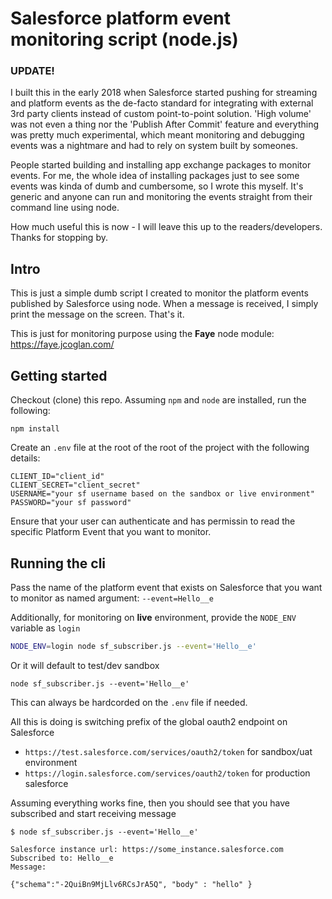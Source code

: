 # Salesforce platform event monitoring script (node.js)

### UPDATE!

I built this in the early 2018 when Salesforce started pushing for streaming and platform events as the de-facto standard for integrating with external 3rd party clients instead of custom point-to-point solution. 'High volume' was not even a thing nor the 'Publish After Commit' feature and everything was pretty much experimental, which meant monitoring and debugging events was a nightmare and had to rely on system built by someones.

People started building and installing app exchange packages to monitor events. For me, the whole idea of installing packages just to see some events was kinda of dumb and cumbersome, so I wrote this myself. It's generic and anyone can run and monitoring the events straight from their command line using node.

How much useful this is now - I will leave this up to the readers/developers. Thanks for stopping by.

## Intro

This is just a simple dumb script I created to monitor the platform events published by Salesforce using node. When a message is received, I simply print the message on the screen. That's it.

This is just for monitoring purpose using the **Faye** node module: https://faye.jcoglan.com/

## Getting started

Checkout (clone) this repo. Assuming `npm` and `node` are installed, run the following:
```
npm install
```

Create an `.env` file at the root of the root of the project with the following details:

```.env
CLIENT_ID="client_id"
CLIENT_SECRET="client_secret"
USERNAME="your sf username based on the sandbox or live environment"
PASSWORD="your sf password"
```

Ensure that your user can authenticate and has permissin to read the specific Platform Event that you want to monitor.

## Running the cli

Pass the name of the platform event that exists on Salesforce that you want to monitor as named argument:
`--event=Hello__e`

Additionally, for monitoring on **live** environment, provide the `NODE_ENV` variable as `login`
```.sh
NODE_ENV=login node sf_subscriber.js --event='Hello__e'
```

Or it will default to test/dev sandbox
```
node sf_subscriber.js --event='Hello__e'
```

This can always be hardcorded on the `.env` file if needed.

All this is doing is switching prefix of the global oauth2 endpoint on Salesforce
* `https://test.salesforce.com/services/oauth2/token` for sandbox/uat environment
* `https://login.salesforce.com/services/oauth2/token` for production salesforce


Assuming everything works fine, then you should see that you have subscribed and start receiving message
```
$ node sf_subscriber.js --event='Hello__e'

Salesforce instance url: https://some_instance.salesforce.com
Subscribed to: Hello__e
Message:

{"schema":"-2QuiBn9MjLlv6RCsJrA5Q", "body" : "hello" }

```
